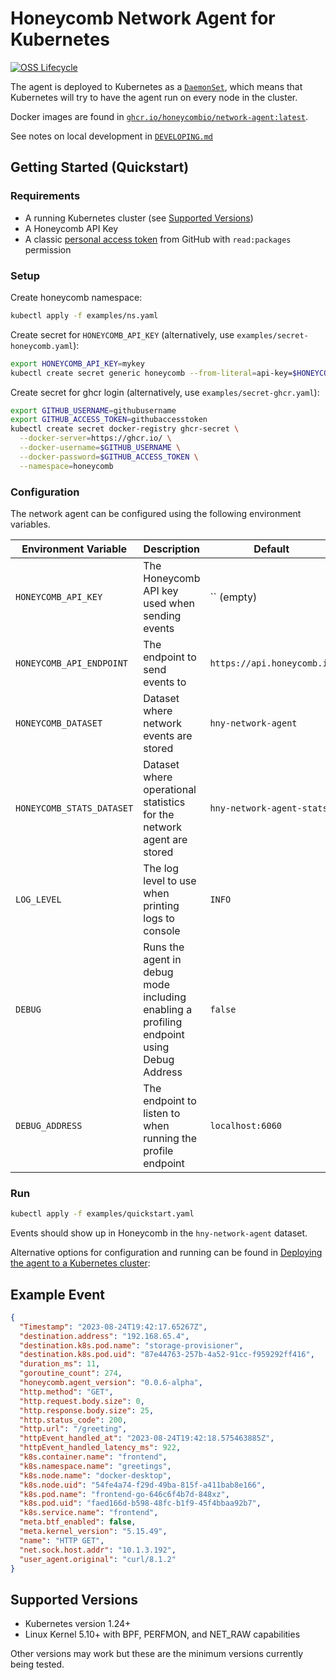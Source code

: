 # Honeycomb Network Agent for Kubernetes

[![OSS Lifecycle](https://img.shields.io/osslifecycle/honeycombio/honeycomb-network-agent)](https://github.com/honeycombio/home/blob/main/honeycomb-oss-lifecycle-and-practices.md)

The agent is deployed to Kubernetes as a [`DaemonSet`](https://kubernetes.io/docs/concepts/workloads/controllers/daemonset/),
which means that Kubernetes will try to have the agent run on every node in the cluster.

Docker images are found in [`ghcr.io/honeycombio/network-agent:latest`](https://github.com/honeycombio/honeycomb-network-agent/pkgs/container/network-agent).

See notes on local development in [`DEVELOPING.md`](./DEVELOPING.md)

## Getting Started (Quickstart)

### Requirements

- A running Kubernetes cluster (see [Supported Versions](#supported-versions))
- A Honeycomb API Key
- A classic [personal access token](https://github.com/settings/tokens) from GitHub with `read:packages` permission

### Setup

Create honeycomb namespace:

```sh
kubectl apply -f examples/ns.yaml
```

Create secret for `HONEYCOMB_API_KEY` (alternatively, use `examples/secret-honeycomb.yaml`):

```sh
export HONEYCOMB_API_KEY=mykey
kubectl create secret generic honeycomb --from-literal=api-key=$HONEYCOMB_API_KEY --namespace=honeycomb
```

Create secret for ghcr login (alternatively, use `examples/secret-ghcr.yaml`):

```sh
export GITHUB_USERNAME=githubusername
export GITHUB_ACCESS_TOKEN=githubaccesstoken
kubectl create secret docker-registry ghcr-secret \
  --docker-server=https://ghcr.io/ \
  --docker-username=$GITHUB_USERNAME \
  --docker-password=$GITHUB_ACCESS_TOKEN \
  --namespace=honeycomb
```


### Configuration

The network agent can be configured using the following environment variables.

| Environment Variable | Description | Default | Required |
| -------------------- | ----------- | ------- | -------- |
| `HONEYCOMB_API_KEY` | The Honeycomb API key used when sending events | `` (empty) | `true` |
| `HONEYCOMB_API_ENDPOINT` | The endpoint to send events to | `https://api.honeycomb.io` | `false` |
| `HONEYCOMB_DATASET` | Dataset where network events are stored | `hny-network-agent` | `false` |
| `HONEYCOMB_STATS_DATASET` | Dataset where operational statistics for the network agent are stored  | `hny-network-agent-stats` | `false` |
| `LOG_LEVEL`  | The log level to use when printing logs to console | `INFO` | `false` |
| `DEBUG` | Runs the agent in debug mode including enabling a profiling endpoint using Debug Address  | `false` | `false` |
| `DEBUG_ADDRESS` | The endpoint to listen to when running the profile endpoint | `localhost:6060` | `false` |

### Run

```sh
kubectl apply -f examples/quickstart.yaml
```

Events should show up in Honeycomb in the `hny-network-agent` dataset.

Alternative options for configuration and running can be found in [Deploying the agent to a Kubernetes cluster](./DEVELOPING.md#deploying-the-agent-to-a-kubernetes-cluster):

## Example Event

```json
{
  "Timestamp": "2023-08-24T19:42:17.65267Z",
  "destination.address": "192.168.65.4",
  "destination.k8s.pod.name": "storage-provisioner",
  "destination.k8s.pod.uid": "87e44763-257b-4a52-91cc-f959292ff416",
  "duration_ms": 11,
  "goroutine_count": 274,
  "honeycomb.agent_version": "0.0.6-alpha",
  "http.method": "GET",
  "http.request.body.size": 0,
  "http.response.body.size": 25,
  "http.status_code": 200,
  "http.url": "/greeting",
  "httpEvent_handled_at": "2023-08-24T19:42:18.575463885Z",
  "httpEvent_handled_latency_ms": 922,
  "k8s.container.name": "frontend",
  "k8s.namespace.name": "greetings",
  "k8s.node.name": "docker-desktop",
  "k8s.node.uid": "54fe4a74-f29d-49ba-815f-a411bab8e166",
  "k8s.pod.name": "frontend-go-646c6f4b7d-848xz",
  "k8s.pod.uid": "faed166d-b598-48fc-b1f9-45f4bbaa92b7",
  "k8s.service.name": "frontend",
  "meta.btf_enabled": false,
  "meta.kernel_version": "5.15.49",
  "name": "HTTP GET",
  "net.sock.host.addr": "10.1.3.192",
  "user_agent.original": "curl/8.1.2"
}
```

## Supported Versions

- Kubernetes version 1.24+
- Linux Kernel 5.10+ with BPF, PERFMON, and NET_RAW capabilities

Other versions may work but these are the minimum versions currently being tested.
